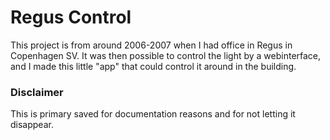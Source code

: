 # Regus Control
This project is from around 2006-2007 when I had office in Regus in Copenhagen SV.
It was then possible to control the light by a webinterface, and I made this little "app" that could control it around in the building.

### Disclaimer
This is primary saved for documentation reasons and for not letting it disappear.